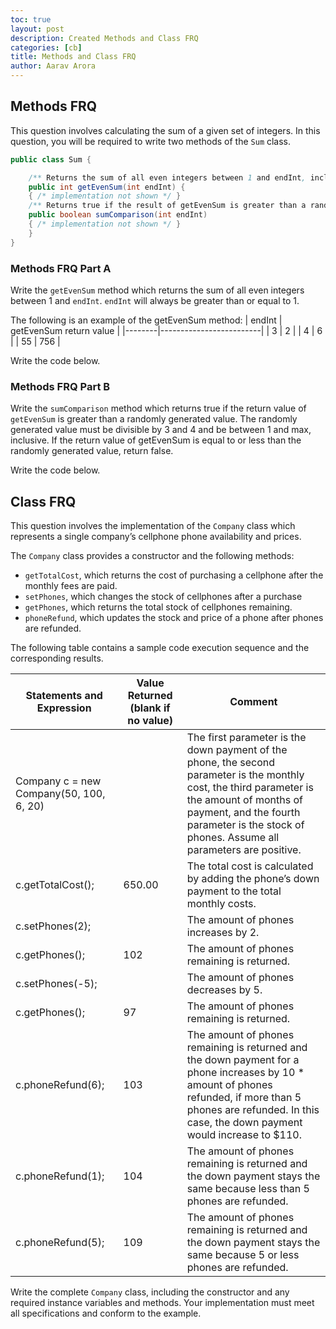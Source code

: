 ```yaml
---
toc: true
layout: post
description: Created Methods and Class FRQ
categories: [cb]
title: Methods and Class FRQ
author: Aarav Arora
---
```


## Methods FRQ
This question involves calculating the sum of a given set of integers. In this question, you will be required to write two methods of the ``Sum`` class.

```java
public class Sum {

    /** Returns the sum of all even integers between 1 and endInt, inclusive */
    public int getEvenSum(int endInt) {
    { /* implementation not shown */ }
    /** Returns true if the result of getEvenSum is greater than a random value, otherwise returns false */
    public boolean sumComparison(int endInt) 
    { /* implementation not shown */ }
    }
}
```

### Methods FRQ Part A
Write the ``getEvenSum`` method which returns the sum of all even integers between 1 and ``endInt``. ``endInt`` will always be greater than or equal to 1. 

The following is an example of the getEvenSum method:
| endInt | getEvenSum return value |
|--------|-------------------------|
| 3      | 2                       |
| 4      | 6                       |
| 55     | 756                     |

Write the code below.

### Methods FRQ Part B
Write the ``sumComparison`` method which returns true if the return value of ``getEvenSum`` is greater than a randomly generated value. The randomly generated value must be divisible by 3 and 4 and be between 1 and max, inclusive. If the return value of getEvenSum is equal to or less than the randomly generated value, return false.

Write the code below.


## Class FRQ
This question involves the implementation of the ``Company`` class which represents a single company’s cellphone phone availability and prices.

The ``Company`` class provides a constructor and the following methods:

* ``getTotalCost``, which returns the cost of purchasing a cellphone after the monthly fees are paid.
* ``setPhones``, which changes the stock of cellphones after a purchase
* ``getPhones``, which returns the total stock of cellphones remaining.
* ``phoneRefund``, which updates the stock and price of a phone after phones are refunded.

The following table contains a sample code execution sequence and the corresponding results.

| Statements and Expression               | Value Returned (blank if no value) | Comment                                                                                                                                                                                                                                      |
|-----------------------------------------|------------------------------------|----------------------------------------------------------------------------------------------------------------------------------------------------------------------------------------------------------------------------------------------|
| Company c = new Company(50, 100, 6, 20) |                                    | The first parameter is the down payment of the phone, the second parameter is the monthly cost, the third parameter is the amount of months of payment, and the fourth parameter is the stock of phones. Assume all parameters are positive. |
| c.getTotalCost();                       | 650.00                             | The total cost is calculated by adding the phone’s down payment to the total monthly costs.                                                                                                                                                  |
| c.setPhones(2);                         |                                    | The amount of phones increases by 2.                                                                                                                                                                                                         |
| c.getPhones();                          | 102                                | The amount of phones remaining is returned.                                                                                                                                                                                                  |
| c.setPhones(-5);                        |                                    | The amount of phones decreases by 5.                                                                                                                                                                                                         |
| c.getPhones();                          | 97                                 | The amount of phones remaining is returned.                                                                                                                                                                                                  |
| c.phoneRefund(6);                       | 103                                | The amount of phones remaining is returned and the down payment for a phone increases by 10 * amount of phones refunded, if more than 5 phones are refunded. In this case, the down payment would increase to $110.                          |
| c.phoneRefund(1);                       | 104                                | The amount of phones remaining is returned and the down payment stays the same because less than 5 phones are refunded.                                                                                                                      |
| c.phoneRefund(5);                       | 109                                | The amount of phones remaining is returned and the down payment stays the same because 5 or less phones are refunded.                                                                                                                        |


Write the complete ``Company`` class, including the constructor and any required instance variables and methods. Your implementation must meet all specifications and conform to the example.